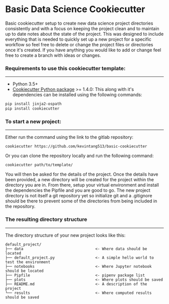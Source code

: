 # Basic Data Science Cookiecutter

Basic cookiecutter setup to create new data science project directories consistently and with a focus on keeping the project clean and to maintain up to date notes about the state of the project. This was designed to include everything that is needed to quickly set up a new project for a specific workflow so feel free to delete or change the project files or directories once it's created. If you have anything you would like to add or change feel free to create a branch with ideas or changes.


### Requirements to use this cookiecutter template:
-----------
 - Python 3.5+
 - [Cookiecutter Python package](http://cookiecutter.readthedocs.org/en/latest/installation.html) >= 1.4.0: This along with it's dependencies can be installed using the following commands:

``` bash
pip install jinja2-ospath
pip install cookiecutter
```


### To start a new project:
------------

Either run the command using the link to the gitlab repository:

    cookiecutter https://github.com/kevintang513/basic-cookiecutter

Or you can clone the repository locally and run the following command:

    cookiecutter path/to/template/

You will then be asked for the details of the project. Once the details have been provided, a new directory will be created for the project within the directory you are in. From there, setup your virtual environment and install the dependencies the Pipfile and you are good to go. The new project directory is not itself a git repository yet so initialize git and a .gitignore should be there to prevent some of the directories from being included in the repository. 

### The resulting directory structure
------------

The directory structure of your new project looks like this: 

```
default_project/
├── data                                <- Where data should be located
├── default_project.py                  <- A simple hello world to test the environment
├── notebooks                           <- Where Jupyter notebook should be located
├── Pipfile                             <- pipenv package list
├── plots                               <- Where plots should be saved
├── README.md                           <- A description of the project
└── results                             <- Where computed results should be saved
```
